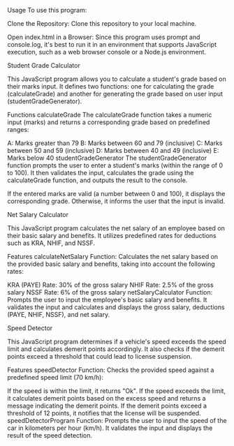 Usage
To use this program:

Clone the Repository: Clone this repository to your local machine.

Open index.html in a Browser: Since this program uses prompt and console.log, it's best to run it in an environment that supports JavaScript execution, such as a web browser console or a Node.js environment.


Student Grade Calculator


This JavaScript program allows you to calculate a student's grade based on their marks input. It defines two functions: one for calculating the grade (calculateGrade) and another for generating the grade based on user input (studentGradeGenerator).

Functions
calculateGrade
The calculateGrade function takes a numeric input (marks) and returns a corresponding grade based on predefined ranges:

A: Marks greater than 79
B: Marks between 60 and 79 (inclusive)
C: Marks between 50 and 59 (inclusive)
D: Marks between 40 and 49 (inclusive)
E: Marks below 40
studentGradeGenerator
The studentGradeGenerator function prompts the user to enter a student's marks (within the range of 0 to 100). It then validates the input, calculates the grade using the calculateGrade function, and outputs the result to the console.

If the entered marks are valid (a number between 0 and 100), it displays the corresponding grade. Otherwise, it informs the user that the input is invalid.

Net Salary Calculator


This JavaScript program calculates the net salary of an employee based on their basic salary and benefits. It utilizes predefined rates for deductions such as KRA, NHIF, and NSSF.

Features
calculateNetSalary Function: Calculates the net salary based on the provided basic salary and benefits, taking into account the following rates:

KRA (PAYE) Rate: 30% of the gross salary
NHIF Rate: 2.5% of the gross salary
NSSF Rate: 6% of the gross salary
netSalaryCalculator Function: Prompts the user to input the employee's basic salary and benefits. It validates the input and calculates and displays the gross salary, deductions (PAYE, NHIF, NSSF), and net salary.


Speed Detector


This JavaScript program determines if a vehicle's speed exceeds the speed limit and calculates demerit points accordingly. It also checks if the demerit points exceed a threshold that could lead to license suspension.

Features
speedDetector Function: Checks the provided speed against a predefined speed limit (70 km/h):

If the speed is within the limit, it returns "Ok".
If the speed exceeds the limit, it calculates demerit points based on the excess speed and returns a message indicating the demerit points.
If the demerit points exceed a threshold of 12 points, it notifies that the license will be suspended.
speedDetectorProgram Function: Prompts the user to input the speed of the car in kilometers per hour (km/h). It validates the input and displays the result of the speed detection.
